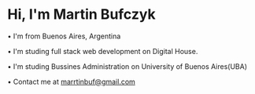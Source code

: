 # Hi, I'm Martin Bufczyk

• I'm from Buenos Aires, Argentina

• I'm studing full stack web development on Digital House.

• I'm studing Bussines Administration on University of Buenos Aires(UBA)

• Contact me at marrtinbuf@gmail.com
